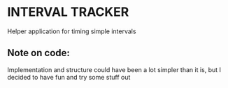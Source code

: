 # INTERVAL TRACKER 

Helper application for timing simple intervals 


## Note on code: 
Implementation and structure could have been a lot simpler than it is, but I decided to have fun and try some stuff out 
